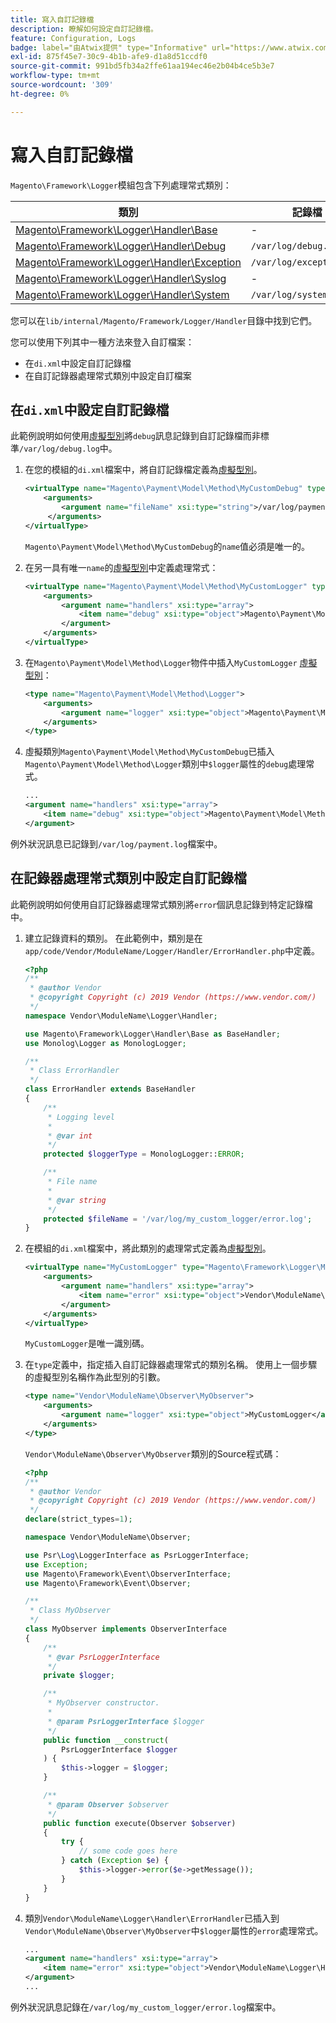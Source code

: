 ```yaml
---
title: 寫入自訂記錄檔
description: 瞭解如何設定自訂記錄檔。
feature: Configuration, Logs
badge: label="由Atwix提供" type="Informative" url="https://www.atwix.com/" tooltip="Atwix"
exl-id: 875f45e7-30c9-4b1b-afe9-d1a8d51ccdf0
source-git-commit: 991bd5fb34a2ffe61aa194ec46e2b04b4ce5b3e7
workflow-type: tm+mt
source-wordcount: '309'
ht-degree: 0%

---
```


# 寫入自訂記錄檔

`Magento\Framework\Logger`模組包含下列處理常式類別：

| 類別 | 記錄檔 |
| ----- | -------- |
| [Magento\Framework\Logger\Handler\Base][base] | - |
| [Magento\Framework\Logger\Handler\Debug][debug] | `/var/log/debug.log` |
| [Magento\Framework\Logger\Handler\Exception][exception] | `/var/log/exception.log` |
| [Magento\Framework\Logger\Handler\Syslog][syslog] | - |
| [Magento\Framework\Logger\Handler\System][system] | `/var/log/system.log` |

您可以在`lib/internal/Magento/Framework/Logger/Handler`目錄中找到它們。

您可以使用下列其中一種方法來登入自訂檔案：

- 在`di.xml`中設定自訂記錄檔
- 在自訂記錄器處理常式類別中設定自訂檔案

## 在`di.xml`中設定自訂記錄檔

此範例說明如何使用[虛擬型別](https://developer.adobe.com/commerce/php/development/build/dependency-injection-file/#virtual-types)將`debug`訊息記錄到自訂記錄檔而非標準`/var/log/debug.log`中。

1. 在您的模組的`di.xml`檔案中，將自訂記錄檔定義為[虛擬型別](https://developer.adobe.com/commerce/php/development/build/dependency-injection-file/#virtual-types)。

   ```xml
   <virtualType name="Magento\Payment\Model\Method\MyCustomDebug" type="Magento\Framework\Logger\Handler\Base">
       <arguments>
           <argument name="fileName" xsi:type="string">/var/log/payment.log</argument>
        </arguments>
   </virtualType>
   ```

   `Magento\Payment\Model\Method\MyCustomDebug`的`name`值必須是唯一的。

1. 在另一具有唯一`name`的[虛擬型別](https://developer.adobe.com/commerce/php/development/build/dependency-injection-file/#virtual-types)中定義處理常式：

   ```xml
   <virtualType name="Magento\Payment\Model\Method\MyCustomLogger" type="Magento\Framework\Logger\Monolog">
       <arguments>
           <argument name="handlers" xsi:type="array">
               <item name="debug" xsi:type="object">Magento\Payment\Model\Method\MyCustomDebug</item>
           </argument>
       </arguments>
   </virtualType>
   ```

1. 在`Magento\Payment\Model\Method\Logger`物件中插入`MyCustomLogger` [虛擬型別](https://developer.adobe.com/commerce/php/development/build/dependency-injection-file/#virtual-types)：

   ```xml
   <type name="Magento\Payment\Model\Method\Logger">
       <arguments>
           <argument name="logger" xsi:type="object">Magento\Payment\Model\Method\MyCustomLogger</argument>
       </arguments>
   </type>
   ```

1. 虛擬類別`Magento\Payment\Model\Method\MyCustomDebug`已插入`Magento\Payment\Model\Method\Logger`類別中`$logger`屬性的`debug`處理常式。

   ```xml
   ...
   <argument name="handlers" xsi:type="array">
       <item name="debug" xsi:type="object">Magento\Payment\Model\Method\MyCustomDebug</item>
   </argument>
   ```

例外狀況訊息已記錄到`/var/log/payment.log`檔案中。

## 在記錄器處理常式類別中設定自訂記錄檔

此範例說明如何使用自訂記錄器處理常式類別將`error`個訊息記錄到特定記錄檔中。

1. 建立記錄資料的類別。 在此範例中，類別是在`app/code/Vendor/ModuleName/Logger/Handler/ErrorHandler.php`中定義。

   ```php
   <?php
   /**
    * @author Vendor
    * @copyright Copyright (c) 2019 Vendor (https://www.vendor.com/)
    */
   namespace Vendor\ModuleName\Logger\Handler;
   
   use Magento\Framework\Logger\Handler\Base as BaseHandler;
   use Monolog\Logger as MonologLogger;
   
   /**
    * Class ErrorHandler
    */
   class ErrorHandler extends BaseHandler
   {
       /**
        * Logging level
        *
        * @var int
        */
       protected $loggerType = MonologLogger::ERROR;
   
       /**
        * File name
        *
        * @var string
        */
       protected $fileName = '/var/log/my_custom_logger/error.log';
   }
   ```

1. 在模組的`di.xml`檔案中，將此類別的處理常式定義為[虛擬型別](https://developer.adobe.com/commerce/php/development/build/dependency-injection-file/#virtual-types)。

   ```xml
   <virtualType name="MyCustomLogger" type="Magento\Framework\Logger\Monolog">
       <arguments>
           <argument name="handlers" xsi:type="array">
               <item name="error" xsi:type="object">Vendor\ModuleName\Logger\Handler\ErrorHandler</item>
           </argument>
       </arguments>
   </virtualType>
   ```

   `MyCustomLogger`是唯一識別碼。

1. 在`type`定義中，指定插入自訂記錄器處理常式的類別名稱。 使用上一個步驟的虛擬型別名稱作為此型別的引數。

   ```xml
   <type name="Vendor\ModuleName\Observer\MyObserver">
       <arguments>
           <argument name="logger" xsi:type="object">MyCustomLogger</argument>
       </arguments>
   </type>
   ```

   `Vendor\ModuleName\Observer\MyObserver`類別的Source程式碼：

   ```php
   <?php
   /**
    * @author Vendor
    * @copyright Copyright (c) 2019 Vendor (https://www.vendor.com/)
    */
   declare(strict_types=1);
   
   namespace Vendor\ModuleName\Observer;
   
   use Psr\Log\LoggerInterface as PsrLoggerInterface;
   use Exception;
   use Magento\Framework\Event\ObserverInterface;
   use Magento\Framework\Event\Observer;
   
   /**
    * Class MyObserver
    */
   class MyObserver implements ObserverInterface
   {
       /**
        * @var PsrLoggerInterface
        */
       private $logger;
   
       /**
        * MyObserver constructor.
        *
        * @param PsrLoggerInterface $logger
        */
       public function __construct(
           PsrLoggerInterface $logger
       ) {
           $this->logger = $logger;
       }
   
       /**
        * @param Observer $observer
        */
       public function execute(Observer $observer)
       {
           try {
               // some code goes here
           } catch (Exception $e) {
               $this->logger->error($e->getMessage());
           }
       }
   }
   ```

1. 類別`Vendor\ModuleName\Logger\Handler\ErrorHandler`已插入到`Vendor\ModuleName\Observer\MyObserver`中`$logger`屬性的`error`處理常式。

   ```xml
   ...
   <argument name="handlers" xsi:type="array">
       <item name="error" xsi:type="object">Vendor\ModuleName\Logger\Handler\ErrorHandler</item>
   </argument>
   ...
   ```

例外狀況訊息記錄在`/var/log/my_custom_logger/error.log`檔案中。

<!-- link definitions -->

[base]: https://github.com/magento/magento2/blob/2.4/lib/internal/Magento/Framework/Logger/Handler/Base.php
[debug]: https://github.com/magento/magento2/blob/2.4/lib/internal/Magento/Framework/Logger/Handler/Debug.php
[exception]: https://github.com/magento/magento2/blob/2.4/lib/internal/Magento/Framework/Logger/Handler/Exception.php
[syslog]: https://github.com/magento/magento2/blob/2.4/lib/internal/Magento/Framework/Logger/Handler/Syslog.php
[system]: https://github.com/magento/magento2/blob/2.4/lib/internal/Magento/Framework/Logger/Handler/System.php
